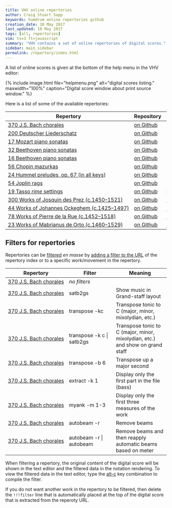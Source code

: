 ```yaml
---
title: VHV online repertories
author: Craig Stuart Sapp
keywords: humdrum online repertories github
creation_date: 10 May 2017
last_updated: 10 May 2017
tags: [all, repertories]
vim: ts=3 ft=javascript
summary: "VHV contains a set of online repertories of digital scores."
sidebar: main_sidebar
permalink: /repertory/index.html
---
```


A list of online scores is given at the bottom of the help
menu in the VHV editor:

{% include image.html
	file="helpmenu.png"
	alt="digital scores listing."
	maxwidth="100%"
	caption="Digital score window about print source window."
%}

Here is a list of some of the available repertories:


<table>

<thead>
<tr>
	<th> Repertory </th>
	<th> Repository </th>
	<th> Website </th>
</tr>
</thead>

<tbody>

<tr>
	<td>
		<nobr><a href="http://verovio.humdrum.org?file=chorales&k=e">370 J.S. Bach chorales</a></nobr>
	</td>
	<td>
      <nobr><a href="https://github.com/craigsapp/bach-371-chorales">on Github</a></nobr>
	</td>
	<td></td>
</tr>

<tr>
	<td>
		<nobr><a href="http://verovio.humdrum.org/?file=liederschatz1&k=e">200 Deutscher Liederschatz</a></nobr>
	</td>
	<td>
      <nobr><a href="https://github.com/craigsapp/liederschatz">on Github</a></nobr>
	</td>
	<td></td>
</tr>

<tr>
	<td>
		<nobr><a href="http://verovio.humdrum.org/?file=mozart/sonatas&k=e">17 Mozart piano sonatas</a></nobr>
	</td>
	<td>
      <nobr><a href="https://github.com/craigsapp/mozart-piano-sonatas">on Github</a></nobr>
	</td>
	<td></td>
</tr>

<tr>
	<td>
		<nobr><a href="http://verovio.humdrum.org/?file=beethoven/quartets&k=e">32 Beethoven piano sonatas</a></nobr>
	</td>
	<td>
      <nobr><a href="https://github.com/craigsapp/beethoven-piano-sonatas">on Github</a></nobr>
	</td>
	<td></td>
</tr>

<tr>
	<td>
		<nobr><a href="http://verovio.humdrum.org/?file=beethoven/sonatas&k=e">16 Beethoven piano sonatas</a></nobr>
	</td>
	<td>
      <nobr><a href="https://github.com/craigsapp/beethoven-quartets">on Github</a></nobr>
	</td>
	<td></td>
</tr>

<tr>
	<td>
		<nobr><a href="http://verovio.humdrum.org/?file=chopin/mazurkas&k=e">56 Chopin mazurkas</a></nobr>
	</td>
	<td>
      <nobr><a href="https://github.com/craigsapp/chopin-mazurkas">on Github</a></nobr>
	</td>
	<td></td>
</tr>

<tr>
	<td>
		<nobr><a href="http://verovio.humdrum.org/?file=hummel/preludes&k=e">24 Hummel preludes, op. 67 (in all keys)</a></nobr>
	</td>
	<td>
      <nobr><a href="https://github.com/craigsapp/hummel-preludes">on Github</a></nobr>
	</td>
	<td></td>
</tr>

<tr>
	<td>
		<nobr><a href="http://verovio.humdrum.org/?file=joplin&k=e">54 Joplin rags</a></nobr>
	</td>
	<td>
      <nobr><a href="https://github.com/craigsapp/joplin-rags">on Github</a></nobr>
	</td>
	<td></td>
</tr>

<tr>
	<td>
		<nobr><a href="http://verovio.humdrum.org/?file=tmp&k=e">19 Tasso <i>rime</i> settings</a></nobr>
	</td>
	<td>
      <nobr><a href="https://github.com/TassoInMusicProject/tasso-scores">on Github</a></nobr>
	</td>
	<td>
		<nobr><a href="http://www.tassomusic.org">tassomusic.org</a></nobr>
	</td>
</tr>

<tr>
	<td>
		<nobr><a href="http://verovio.humdrum.org/?file=jrp/Jos&k=e">300 Works of Josquin des Prez (c.1450&ndash;1521)</a></nobr>
	</td>
	<td>
      <nobr><a href="https://github.com/josquin-research-project/Jos">on Github</a></nobr>
	</td>
	<td>
		<nobr><a href="http://josquin.stanford.edu">josquin.stanford.edu</a></nobr>
	</td>
</tr>

<tr>
	<td>
		<nobr><a href="http://verovio.humdrum.org/?file=jrp/Ock&k=e">44 Works of Johannes Ockeghem (c.1425&ndash;1497)</a></nobr>
	</td>
	<td>
      <nobr><a href="https://github.com/josquin-research-project/Ock">on Github</a></nobr>
	</td>
	<td>
		<nobr><a href="http://josquin.stanford.edu">josquin.stanford.edu</a></nobr>
	</td>
</tr>

<tr>
	<td>
		<nobr><a href="http://verovio.humdrum.org/?file=jrp/Rue&k=e">78 Works of Pierre de la Rue (c.1452&ndash;1518)</a></nobr>
	</td>
	<td>
      <nobr><a href="https://github.com/josquin-research-project/Rue">on Github</a></nobr>
	</td>
	<td>
		<nobr><a href="http://josquin.stanford.edu">josquin.stanford.edu</a></nobr>
	</td>
</tr>

<tr>
	<td>
		<nobr><a href="http://verovio.humdrum.org/?file=jrp/Rue&k=e">23 Works of Mabrianus de Orto (c.1460&ndash;1529)</a></nobr>
	</td>
	<td>
      <nobr><a href="https://github.com/josquin-research-project/Rue">on Github</a></nobr>
	</td>
	<td>
		<nobr><a href="http://josquin.stanford.edu">josquin.stanford.edu</a></nobr>
	</td>
</tr>

</tbody>

</table>






## Filters for repertories ##


Repertories can be [filtered](/filters) *en masse* by [adding a filter to the URL](/filters/url) of the repertory index 
or to a specific work/movement in the repertory.


<table width="100%">

<thead>
<tr>
	<th> Repertory </th>
	<th> Filter </th>
	<th> Meaning </th>
</tr>
</thead>

<tbody>

<tr>
	<td>
		<nobr><a href="http://verovio.humdrum.org?file=chorales&k=e">370 J.S. Bach chorales</a></nobr>
	</td>
	<td>
      <nobr><i>no filters</i></nobr>
	</td>
	<td></td>
</tr>

<tr>
	<td>
		<nobr><a href="http://verovio.humdrum.org?file=chorales&k=e&filter=satb2gs">370 J.S. Bach chorales</a></nobr>
	</td>
	<td>
      <nobr>satb2gs</nobr>
	</td>
	<td>
		Show music in Grand-staff layout
	</td>
</tr>

<tr>
	<td>
		<nobr><a href="http://verovio.humdrum.org?file=chorales&k=e&filter=transpose%20-kc">370 J.S. Bach chorales</a></nobr>
	</td>
	<td>
      <nobr>transpose -kc</nobr>
	</td>
	<td>
		Transpose tonic to C (major, minor, mixolydian, etc.)
	</td>
</tr>

<tr>
	<td>
		<nobr><a href="http://verovio.humdrum.org?file=chorales&k=e&filter=transpose%20-kc%7csatb2gs">370 J.S. Bach chorales</a></nobr>
	</td>
	<td>
      <nobr>transpose -k c |</nobr> satb2gs
	</td>
	<td>
		Transpose tonic to C (major, minor, mixolydian, etc.) and show on grand staff
	</td>
</tr>

<tr>
	<td>
		<nobr><a href="http://verovio.humdrum.org?file=chorales&k=e&filter=transpose%20-b6">370 J.S. Bach chorales</a></nobr>
	</td>
	<td>
      <nobr>transpose -b 6</nobr>
	</td>
	<td>
		Transpose up a major second
	</td>
</tr>

<tr>
	<td>
		<nobr><a href="http://verovio.humdrum.org?file=chorales&k=e&filter=extract%20-k1">370 J.S. Bach chorales</a></nobr>
	</td>
	<td>
      <nobr>extract -k 1</nobr>
	</td>
	<td>
		Display only the first part in the file (bass)
	</td>
</tr>

<tr>
	<td>
		<nobr><a href="http://verovio.humdrum.org?file=chorales&k=e&filter=myank%20-m1-3">370 J.S. Bach chorales</a></nobr>
	</td>
	<td>
      <nobr>myank -m 1-3</nobr>
	</td>
	<td>
		Display only the first three measures of the work
	</td>
</tr>

<tr>
	<td>
		<nobr><a href="http://verovio.humdrum.org?file=chorales&k=e&filter=autobeam%20-r">370 J.S. Bach chorales</a></nobr>
	</td>
	<td>
      <nobr>autobeam -r</nobr>
	</td>
	<td>
		Remove beams
	</td>
</tr>

<tr>
	<td>
		<nobr><a href="http://verovio.humdrum.org?file=chorales&k=e&filter=autobeam%20-r%7cautobeam">370 J.S. Bach chorales</a></nobr>
	</td>
	<td>
      <nobr>autobeam -r |</nobr> autobeam
	</td>
	<td>
		Remove beams and then reapply automatic beams based on meter
	</td>
</tr>

</tbody>

</table>


When filtering a repertory, the original content of the digital
score will be shown in the text editor and the filtered data in the
notation rendering.  To view the filtered data in the text editor,
type the [<span class="keypress">alt-c</span>](/commands/alt-c)
key combination to compile the filter.


If you do not want another work in the repertory to be filtered, then delete
the `!!!filter` line that is automatically placed at the top of the 
digital score that is extracted from the reperoty URL.










